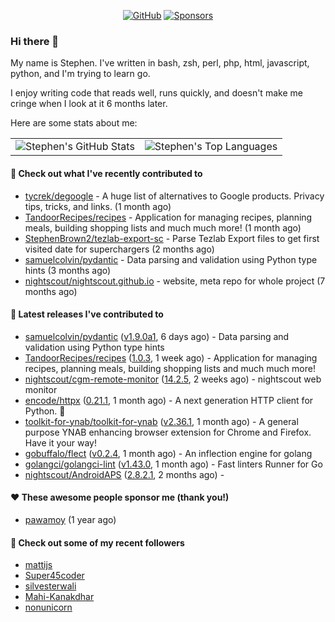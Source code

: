 <p align="center">
    <a href="https://github.com/StephenBrown2"><img src="https://img.shields.io/github/followers/StephenBrown2.svg?label=GitHub&style=social" alt="GitHub"></a>
    <a href="https://github.com/sponsors/StephenBrown2"><img src="https://img.shields.io/badge/Sponsors--_.svg?style=social&logo=github&logoColor=EA4AAA" alt="Sponsors"></a>
</p>

### Hi there 👋

My name is Stephen. I've written in bash, zsh, perl, php, html, javascript, python, and I'm trying to learn go.

I enjoy writing code that reads well, runs quickly, and doesn't make me cringe when I look at it 6 months later.

Here are some stats about me:

|     |     |
| --- | --- |
| ![Stephen's GitHub Stats](https://github-readme-stats.vercel.app/api?username=StephenBrown2&show_icons=true&count_private=true) | ![Stephen's Top Languages](https://github-readme-stats.vercel.app/api/top-langs/?username=StephenBrown2&layout=compact) |

#### 👷 Check out what I've recently contributed to

- [tycrek/degoogle](https://github.com/tycrek/degoogle) - A huge list of alternatives to Google products. Privacy tips, tricks, and links. (1 month ago)
- [TandoorRecipes/recipes](https://github.com/TandoorRecipes/recipes) - Application for managing recipes, planning meals, building shopping lists and much much more! (1 month ago)
- [StephenBrown2/tezlab-export-sc](https://github.com/StephenBrown2/tezlab-export-sc) - Parse Tezlab Export files to get first visited date for superchargers (2 months ago)
- [samuelcolvin/pydantic](https://github.com/samuelcolvin/pydantic) - Data parsing and validation using Python type hints (3 months ago)
- [nightscout/nightscout.github.io](https://github.com/nightscout/nightscout.github.io) - website, meta repo for whole project (7 months ago)



#### 🔭 Latest releases I've contributed to

- [samuelcolvin/pydantic](https://github.com/samuelcolvin/pydantic) ([v1.9.0a1](https://github.com/samuelcolvin/pydantic/releases/tag/v1.9.0a1), 6 days ago) - Data parsing and validation using Python type hints
- [TandoorRecipes/recipes](https://github.com/TandoorRecipes/recipes) ([1.0.3](https://github.com/TandoorRecipes/recipes/releases/tag/1.0.3), 1 week ago) - Application for managing recipes, planning meals, building shopping lists and much much more!
- [nightscout/cgm-remote-monitor](https://github.com/nightscout/cgm-remote-monitor) ([14.2.5](https://github.com/nightscout/cgm-remote-monitor/releases/tag/14.2.5), 2 weeks ago) - nightscout web monitor
- [encode/httpx](https://github.com/encode/httpx) ([0.21.1](https://github.com/encode/httpx/releases/tag/0.21.1), 1 month ago) - A next generation HTTP client for Python. 🦋
- [toolkit-for-ynab/toolkit-for-ynab](https://github.com/toolkit-for-ynab/toolkit-for-ynab) ([v2.36.1](https://github.com/toolkit-for-ynab/toolkit-for-ynab/releases/tag/v2.36.1), 1 month ago) - A general purpose YNAB enhancing browser extension for Chrome and Firefox. Have it your way!
- [gobuffalo/flect](https://github.com/gobuffalo/flect) ([v0.2.4](https://github.com/gobuffalo/flect/releases/tag/v0.2.4), 1 month ago) - An inflection engine for golang
- [golangci/golangci-lint](https://github.com/golangci/golangci-lint) ([v1.43.0](https://github.com/golangci/golangci-lint/releases/tag/v1.43.0), 1 month ago) - Fast linters Runner for Go
- [nightscout/AndroidAPS](https://github.com/nightscout/AndroidAPS) ([2.8.2.1](https://github.com/nightscout/AndroidAPS/releases/tag/2.8.2.1), 2 months ago) - 

#### ❤️ These awesome people sponsor me (thank you!)

- [pawamoy](https://github.com/pawamoy) (1 year ago)

#### 👯 Check out some of my recent followers

- [mattijs](https://github.com/mattijs)
- [Super45coder](https://github.com/Super45coder)
- [silvesterwali](https://github.com/silvesterwali)
- [Mahi-Kanakdhar](https://github.com/Mahi-Kanakdhar)
- [nonunicorn](https://github.com/nonunicorn)


